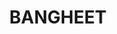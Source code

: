 ---
lastmod: '2025-04-06T06:05:20+00:00'
latitude: -29.83711766
layout: suburb
longitude: 150.4165507
postcode: '2404'
state: NSW
title: BANGHEET
url: /nsw/bangheet/
---